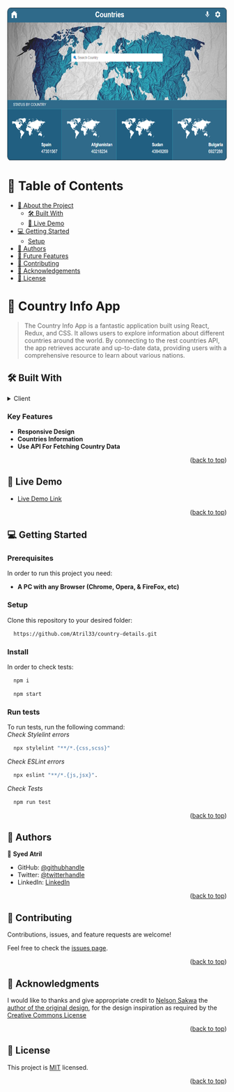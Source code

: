 <a name="readme-top"></a>
<div align="center">
  <img src="https://github.com/Atril33/country-details/blob/dev/Live%20Preview.png" width="650px" height="350px" />
  </div>
  
<!-- TABLE OF CONTENTS -->
# 📗 Table of Contents

- [📖 About the Project](#about-project)
  - [🛠 Built With](#built-with)
  - [🚀 Live Demo](#live-demo)
- [💻 Getting Started](#getting-started)
  - [Setup](#setup)
- [👥 Authors](#authors)
- [🔭 Future Features](#future-features)
- [🤝 Contributing](#contributing)
- [🙏 Acknowledgements](#acknowledgements)
- [📝 License](#license)

# 📖 Country Info App <a name="about-project"></a>

> The Country Info App is a fantastic application built using React, Redux, and CSS. It allows users to explore information about different countries around the world. By connecting to the rest countries API, the app retrieves accurate and up-to-date data, providing users with a comprehensive resource to learn about various nations.
## 🛠 Built With <a name="built-with"></a>
<details>
  <summary>Client</summary>
  <ul>
     <li><a href="https://react.dev/">React</a></li>
     <li><a href="https://redux.js.org/">Redux</a></li>
     <li><a href="https://www.w3schools.com/css/">CSS</a></li>

  </ul>
</details>
<!-- Features -->

### Key Features <a name="key-features"></a>

- **Responsive Design**
- **Countries Information**
- **Use API For Fetching Country Data**

<p align="right">(<a href="#readme-top">back to top</a>)</p>

<!-- LIVE DEMO -->

## 🚀 Live Demo <a name="live-demo"></a>

- [Live Demo Link](https://country-details-2638nyvyi-atril33.vercel.app/)

<p align="right">(<a href="#readme-top">back to top</a>)</p>

<!-- GETTING STARTED -->

## 💻 Getting Started <a name="getting-started"></a>

### Prerequisites

In order to run this project you need:
- **A PC with any Browser (Chrome, Opera, & FireFox, etc)**

### Setup

Clone this repository to your desired folder:
``` bash
  https://github.com/Atril33/country-details.git
```

### Install
In order to check tests:
```sh
  npm i
```
```sh
  npm start
```
### Run tests

To run tests, run the following command:
<br>
_Check Stylelint errors_
```sh
  npx stylelint "**/*.{css,scss}"
```

_Check ESLint errors_
```sh
  npx eslint "**/*.{js,jsx}".
```
_Check Tests_ 
```sh
  npm run test
```
<p align="right">(<a href="#readme-top">back to top</a>)</p>

<!-- AUTHORS -->

## 👥 Authors <a name="authors"></a>
👤 **Syed Atril**

- GitHub: [@githubhandle](https://github.com/Atril33)
- Twitter: [@twitterhandle](https://twitter.com/AtrilSyed)
- LinkedIn: [LinkedIn](https://www.linkedin.com/in/syed-atril-831696248/)

<p align="right">(<a href="#readme-top">back to top</a>)</p>

<!-- CONTRIBUTING -->

## 🤝 Contributing <a name="contributing"></a>

Contributions, issues, and feature requests are welcome!

Feel free to check the [issues page](../../issues/).

<p align="right">(<a href="#readme-top">back to top</a>)</p>

<!-- ACKNOWLEDGEMENTS -->

## 🙏 Acknowledgments <a name="acknowledgements"></a>

I would like to thanks and give appropriate credit to [Nelson Sakwa](https://www.behance.net/sakwadesignstudio) the [author of the original design](https://www.behance.net/gallery/31579789/Ballhead-App-(Free-PSDs)), for the design inspiration as required by the [Creative Commons License](https://creativecommons.org/licenses/)

<p align="right">(<a href="#readme-top">back to top</a>)</p>

<!-- LICENSE -->

## 📝 License <a name="license"></a>

This project is [MIT](./LICENSE) licensed.

<p align="right">(<a href="#readme-top">back to top</a>)</p>
